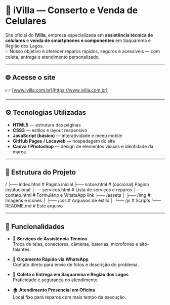 # 🧩 iVilla — Conserto e Venda de Celulares

Site oficial do **iVilla**, empresa especializada em **assistência técnica de celulares** e **venda de smartphones e componentes** em Saquarema e Região dos Lagos.  
💡 Nosso objetivo é oferecer reparos rápidos, seguros e acessíveis — com coleta, entrega e atendimento personalizado.

---

## 🌐 Acesse o site
👉 [www.ivilla.com.br](https://www.ivilla.com.br)  

---

## ⚙️ Tecnologias Utilizadas

- **HTML5** — estrutura das páginas  
- **CSS3** — estilos e layout responsivo  
- **JavaScript (básico)** — interatividade e menu mobile  
- **GitHub Pages / Locaweb** — hospedagem do site  
- **Canva / Photoshop** — design de elementos visuais e identidade da marca

---

## 🧭 Estrutura do Projeto

/
├── index.html # Página inicial
├── sobre.html # (opcional) Página institucional
├── servicos.html # Lista de serviços e reparos
├── contato.html # Formulário e WhatsApp link
├── /assets
│ ├── /img # Imagens e ícones
│ ├── /css # Arquivos de estilo
│ └── /js # Scripts
└── README.md # Este arquivo


---

## 🧰 Funcionalidades

- 📱 **Serviços de Assistência Técnica**  
  Troca de telas, conectores, câmeras, baterias, microfones e alto-falantes.  

- 🧾 **Orçamento Rápido via WhatsApp**  
  Contato direto para envio de fotos e descrição do problema.  

- 🚗 **Coleta e Entrega em Saquarema e Região dos Lagos**  
  Praticidade e segurança no atendimento.  

- 🏠 **Atendimento Presencial em Oficina**  
  Local fixo para reparos com mais tempo de execução.  

